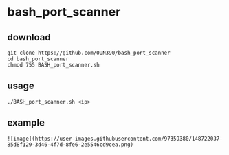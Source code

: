 # bash_port_scanner

download 
----------
```
git clone https://github.com/0UN390/bash_port_scanner
cd bash_port_scanner
chmod 755 BASH_port_scanner.sh  
```


usage 
----------
```
./BASH_port_scanner.sh <ip>
```


example
---------
```
![image](https://user-images.githubusercontent.com/97359380/148722037-85d8f129-3d46-4f7d-8fe6-2e5546cd9cea.png)
```

